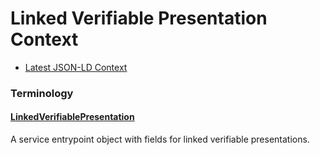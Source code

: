 # Linked Verifiable Presentation Context

- [Latest JSON-LD Context](./v1/index.json)

### Terminology

<h4 id="LinkedVerifiablePresentation"><a href="#LinkedVerifiablePresentation">LinkedVerifiablePresentation</a></h4>

A service entrypoint object with fields for linked verifiable presentations.
